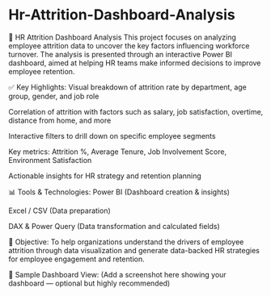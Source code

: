 # Hr-Attrition-Dashboard-Analysis

👥 HR Attrition Dashboard Analysis
This project focuses on analyzing employee attrition data to uncover the key factors influencing workforce turnover. The analysis is presented through an interactive Power BI dashboard, aimed at helping HR teams make informed decisions to improve employee retention.

✅ Key Highlights:
Visual breakdown of attrition rate by department, age group, gender, and job role

Correlation of attrition with factors such as salary, job satisfaction, overtime, distance from home, and more

Interactive filters to drill down on specific employee segments

Key metrics: Attrition %, Average Tenure, Job Involvement Score, Environment Satisfaction

Actionable insights for HR strategy and retention planning

📊 Tools & Technologies:
Power BI (Dashboard creation & insights)

Excel / CSV (Data preparation)

DAX & Power Query (Data transformation and calculated fields)

🎯 Objective:
To help organizations understand the drivers of employee attrition through data visualization and generate data-backed HR strategies for employee engagement and retention.

📸 Sample Dashboard View:
(Add a screenshot here showing your dashboard — optional but highly recommended)

